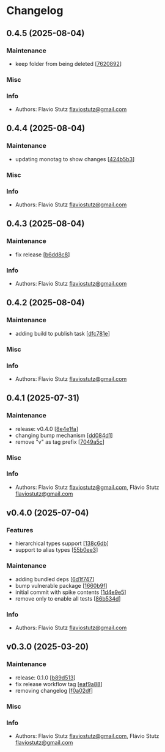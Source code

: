 # Changelog

## 0.4.5 (2025-08-04)

### Maintenance

* keep folder from being deleted [[7620892](https://github.com/flaviostutz/projen-practical-constructs/commit/7620892fa7e0fc5ce1ec6e8fa03111003f11c6d0)]

### Misc


### Info

* Authors: Flavio Stutz <flaviostutz@gmail.com>


## 0.4.4 (2025-08-04)

### Maintenance

* updating monotag to show changes [[424b5b3](https://github.com/flaviostutz/projen-practical-constructs/commit/424b5b34c7820ca744cb53b3384da5f768316980)]

### Misc


### Info

* Authors: Flavio Stutz <flaviostutz@gmail.com>


## 0.4.3 (2025-08-04)

### Maintenance

* fix release [[b6dd8c8](https://github.com/flaviostutz/projen-practical-constructs/commit/b6dd8c8b0432d2ffad62fab39ebc41d099824658)]

### Info

* Authors: Flavio Stutz <flaviostutz@gmail.com>


## 0.4.2 (2025-08-04)

### Maintenance

* adding build to publish task [[dfc781e](https://github.com/flaviostutz/projen-practical-constructs/commit/dfc781e7f7ee9aae2b04f7916e2e797f507e4970)]

### Misc


### Info

* Authors: Flavio Stutz <flaviostutz@gmail.com>


## 0.4.1 (2025-07-31)

### Maintenance

* release: v0.4.0 [[8e4e1fa](https://github.com/flaviostutz/projen-practical-constructs/commit/8e4e1fa75e18542ad2def282bec2f34862b71da5)]
* changing bump mechanism [[dd084d1](https://github.com/flaviostutz/projen-practical-constructs/commit/dd084d12a4673d2cf60ecdbf4a6798f3d093dfa1)]
* remove "v" as tag prefix [[7049a5c](https://github.com/flaviostutz/projen-practical-constructs/commit/7049a5c79dcade13ddbb080974ee74c372331dd2)]

### Misc


### Info

* Authors: Flavio Stutz <flaviostutz@gmail.com>, Flávio Stutz <flaviostutz@gmail.com>


## v0.4.0 (2025-07-04)

### Features

* hierarchical types support [[138c6db](https://github.com/flaviostutz/projen-practical-constructs/commit/138c6dbe52f764086c0e0054dc0db0c69e71609d)]
* support to alias types [[55b0ee3](https://github.com/flaviostutz/projen-practical-constructs/commit/55b0ee34dd735736a20a9eb9dca9047301e0b144)]

### Maintenance

* adding bundled deps [[6d1f747](https://github.com/flaviostutz/projen-practical-constructs/commit/6d1f74798d4a084874d6e78194b3e640de49ea81)]
* bump vulnerable package [[1660b9f](https://github.com/flaviostutz/projen-practical-constructs/commit/1660b9f9bfe1a9cb97030fcc9375b01fa5ea4c69)]
* initial commit with spike contents [[1d4e9e5](https://github.com/flaviostutz/projen-practical-constructs/commit/1d4e9e5168f6c545a527794f66fddcf658b56b7c)]
* remove only to enable all tests [[86b534d](https://github.com/flaviostutz/projen-practical-constructs/commit/86b534d2e64d5c6ac3eaa3e5b6f20d0d16159479)]

### Info

* Authors: Flavio Stutz <flaviostutz@gmail.com>


## v0.3.0 (2025-03-20)

### Maintenance

* release: 0.1.0 [[b89d513](https://github.com/flaviostutz/projen-practical-constructs/commit/b89d5136e10c1b147d53130e5b8e3cc668a11598)]
* fix release workflow tag [[eaf9a88](https://github.com/flaviostutz/projen-practical-constructs/commit/eaf9a881816738aeabe77597dac42e12048f5ea8)]
* removing changelog [[f0a02df](https://github.com/flaviostutz/projen-practical-constructs/commit/f0a02df113a332d7033dbbd77a0c943c320cdff0)]

### Misc


### Info

* Authors: Flavio Stutz <flaviostutz@gmail.com>, Flávio Stutz <flaviostutz@gmail.com>


